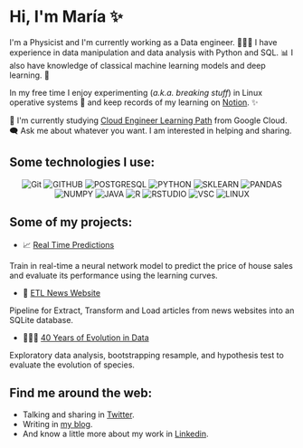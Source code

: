 <h1 align="left">Hi, I'm María ✨ </h3>

I'm a Physicist and I'm currently working as a Data engineer. 👩🏻‍🔧  I have experience in data manipulation and data analysis with Python and SQL. 📊 I also have knowledge of classical machine learning models and deep learning. 🤖

In my free time I enjoy experimenting (*a.k.a. breaking stuff*) in Linux operative systems 🐧 and keep records of my learning on [Notion](https://mariajosemv.notion.site/c90cb66702a64d4d90f92fc762356642?v=436a938a4b2e45bf86984b55cccc8144).  ✨

🌱 I'm currently studying [Cloud Engineer Learning Path](https://www.cloudskillsboost.google/paths/11) from Google Cloud. \
 🗨️ Ask me about whatever you want. I am interested in helping and sharing. 
 


 
<div align="center">
<h2 align="left"> Some technologies I use:  </h4>


![Git](https://img.shields.io/badge/GIT-E44C30?style=for-the-badge&logo=git&logoColor=white)
![GITHUB](https://img.shields.io/badge/GitHub-100000?style=for-the-badge&logo=github&logoColor=white)
![POSTGRESQL](https://img.shields.io/badge/PostgreSQL-316192?style=for-the-badge&logo=postgresql&logoColor=white)
![PYTHON](https://img.shields.io/badge/Python-FFD43B?style=for-the-badge&logo=python&logoColor=blue)
![SKLEARN](https://img.shields.io/badge/scikit_learn-F7931E?style=for-the-badge&logo=scikit-learn&logoColor=white)
![PANDAS](https://img.shields.io/badge/Pandas-2C2D72?style=for-the-badge&logo=pandas&logoColor=white) \
![NUMPY](https://img.shields.io/badge/Numpy-777BB4?style=for-the-badge&logo=numpy&logoColor=white)
![JAVA](https://img.shields.io/badge/Java-ED8B00?style=for-the-badge&logo=java&logoColor=white)
![R](https://img.shields.io/badge/R-276DC3?style=for-the-badge&logo=r&logoColor=white)
![RSTUDIO](https://img.shields.io/badge/RStudio-75AADB?style=for-the-badge&logo=RStudio&logoColor=white)
![VSC](https://img.shields.io/badge/Visual_Studio_Code-0078D4?style=for-the-badge&logo=visual%20studio%20code&logoColor=white)
![LINUX](https://img.shields.io/badge/Linux-FCC624?style=for-the-badge&logo=linux&logoColor=black)


</div>
 
 <h2 align="left"> Some of my projects: </h4>
 
- 📈 [Real Time Predictions](https://github.com/mariajosemv/Real-Time-Predictions)
 
Train in real-time a neural network model to predict the price of house sales and evaluate its performance using the learning curves.

- 🧩 [ETL News Website](https://github.com/mariajosemv/ETL-for-news-websites) 

Pipeline for Extract, Transform and Load articles from news websites into an SQLite database.
 
- 👩🏻‍🔬 [40 Years of Evolution in Data](https://github.com/mariajosemv/40-Years-of-Evolution-in-Data) 
 
Exploratory data analysis, bootstrapping resample, and hypothesis test to evaluate the evolution of species. 
 
 <h2 align="left"> Find me around the web: </h4>

 - Talking and sharing in [Twitter](https://twitter.com/mariajosemvv).
 - Writing in [my blog](https://mariajosemv.com/blog/).
 - And know a little more about my work in [Linkedin](https://www.linkedin.com/in/mariajosemv/).
 
<!--
<h2 align="left"> Some of my stats are: </h4>

<div align="center">
 
![mariajosemv's GitHub stats](https://github-readme-stats.vercel.app/api?username=mariajosemv&unhide=contribs,prs&theme=buefy&show_icons=true) 

</div>
-->
 
 
